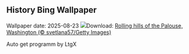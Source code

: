 ## History Bing Wallpaper
Wallpaper date: 2025-08-23
![](https://www.bing.com/th?id=OHR.PalouseWA_EN-US2419102005_UHD.jpg&w=1000)Download: [Rolling hills of the Palouse, Washington (© svetlana57/Getty Images)](https://www.bing.com/th?id=OHR.PalouseWA_EN-US2419102005_UHD.jpg)

Auto get programm by LtgX
